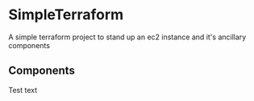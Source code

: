 # SimpleTerraform

A simple terraform project to stand up an ec2 instance and it's ancillary components

## Components

Test text
